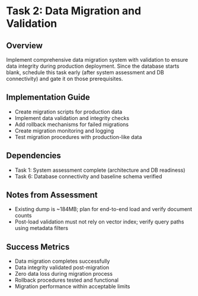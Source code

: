 # Task 2: Data Migration and Validation

## Overview
Implement comprehensive data migration system with validation to ensure data integrity during production deployment. Since the database starts blank, schedule this task early (after system assessment and DB connectivity) and gate it on those prerequisites.

## Implementation Guide
- Create migration scripts for production data
- Implement data validation and integrity checks
- Add rollback mechanisms for failed migrations
- Create migration monitoring and logging
- Test migration procedures with production-like data

## Dependencies
- Task 1: System assessment complete (architecture and DB readiness)
- Task 6: Database connectivity and baseline schema verified

## Notes from Assessment
- Existing dump is ~184MB; plan for end-to-end load and verify document counts
- Post-load validation must not rely on vector index; verify query paths using metadata filters

## Success Metrics
- Data migration completes successfully
- Data integrity validated post-migration
- Zero data loss during migration process
- Rollback procedures tested and functional
- Migration performance within acceptable limits